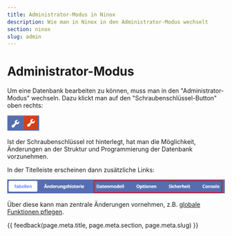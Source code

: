 ```yaml
---
title: Administrator-Modus in Ninox
description: Wie man in Ninox in den Administrator-Modus wechselt
section: ninox
slug: admin
---
```


# Administrator-Modus

Um eine Datenbank bearbeiten zu können, muss man in den "Administrator-Modus" wechseln. Dazu klickt man auf den "Schraubenschlüssel-Button" oben rechts:

![Adminmodus einschalten](img/2022-03-30-adminmodus-cog.png)

Ist der Schraubenschlüssel rot hinterlegt, hat man die Möglichkeit, Änderungen an der Struktur und Programmierung der Datenbank vorzunehmen.

In der Titelleiste erscheinen dann zusätzliche Links:

![Adminmodus - Titelleiste](img/2022-03-30-adminmodus-titelleiste.png)

Über diese kann man zentrale Änderungen vornehmen, z.B. [globale Funktionen pflegen](/ninox/globale-funktionen/).


{{ feedback(page.meta.title, page.meta.section, page.meta.slug) }}
